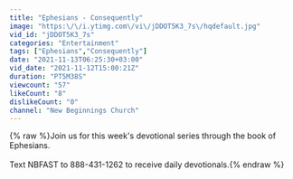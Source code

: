 ```yaml
---
title: "Ephesians - Consequently"
image: "https:\/\/i.ytimg.com\/vi\/jDDOT5K3_7s\/hqdefault.jpg"
vid_id: "jDDOT5K3_7s"
categories: "Entertainment"
tags: ["Ephesians","Consequently"]
date: "2021-11-13T06:25:30+03:00"
vid_date: "2021-11-12T15:00:21Z"
duration: "PT5M38S"
viewcount: "57"
likeCount: "8"
dislikeCount: "0"
channel: "New Beginnings Church"
---
```

{% raw %}Join us for this week's devotional series through the book of Ephesians.  <br /><br />Text NBFAST to 888-431-1262 to receive daily devotionals.{% endraw %}
